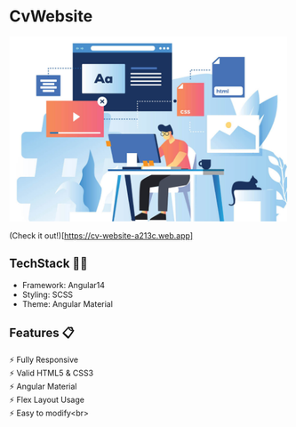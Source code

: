 # CvWebsite

<img src="./src/assets/freelance.jpg" width="500"/>

(Check it out!)[https://cv-website-a213c.web.app]


## TechStack 👨‍💻
- Framework: Angular14
- Styling: SCSS
- Theme: Angular Material

## Features 📋
⚡️ Fully Responsive<br>
⚡️ Valid HTML5 & CSS3<br>
⚡️ Angular Material<br>
⚡️ Flex Layout Usage<br>
⚡️ Easy to modify\<br>